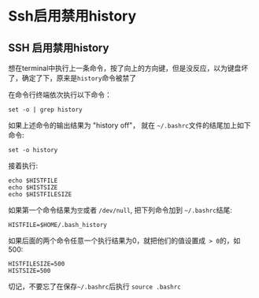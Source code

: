 # Ssh启用禁用history


## SSH 启用禁用history

想在terminal中执行上一条命令，按了向上的方向键，但是没反应，以为键盘坏了，确定了下，原来是`history`命令被禁了



在命令行终端依次执行以下命令：

```bsh
set -o | grep history
```

如果上述命令的输出结果为 "history off"， 就在 `~/.bashrc`文件的结尾加上如下命令:

```bsh
set -o history
```

接着执行:

```bsh
echo $HISTFILE
echo $HISTSIZE
echo $HISTFILESIZE
```

如果第一个命令结果为`空`或者 `/dev/null`, 把下列命令加到 `~/.bashrc`结尾:

```bsh
HISTFILE=$HOME/.bash_history
```

如果后面的两个命令任意一个执行结果为0，就把他们的值设置成` > 0`的，如 500:

```bsh
HISTFILESIZE=500
HISTSIZE=500
```

切记，不要忘了在保存`~/.bashrc`后执行 `source .bashrc`
